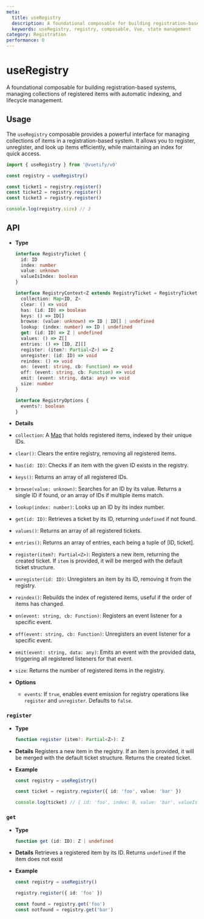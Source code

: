 ```yaml
---
meta:
  title: useRegistry
  description: A foundational composable for building registration-based systems, managing collections of registered items with automatic indexing, and lifecycle management.
  keywords: useRegistry, registry, composable, Vue, state management
category: Registration
performance: 0
---
```


<script setup>
  import Mermaid from '@/components/Mermaid.vue'
</script>

# useRegistry

A foundational composable for building registration-based systems, managing collections of registered items with automatic indexing, and lifecycle management.

## Usage

The `useRegistry` composable provides a powerful interface for managing collections of items in a registration-based system. It allows you to register, unregister, and look up items efficiently, while maintaining an index for quick access.

```ts
import { useRegistry } from '@vuetify/v0'

const registry = useRegistry()

const ticket1 = registry.register()
const ticket2 = registry.register()
const ticket3 = registry.register()

console.log(registry.size) // 3
```

## API

- **Type**

  ```ts
  interface RegistryTicket {
    id: ID
    index: number
    value: unknown
    valueIsIndex: boolean
  }

  interface RegistryContext<Z extends RegistryTicket = RegistryTicket> {
    collection: Map<ID, Z>
    clear: () => void
    has: (id: ID) => boolean
    keys: () => ID[]
    browse: (value: unknown) => ID | ID[] | undefined
    lookup: (index: number) => ID | undefined
    get: (id: ID) => Z | undefined
    values: () => Z[]
    entries: () => [ID, Z][]
    register: (item?: Partial<Z>) => Z
    unregister: (id: ID) => void
    reindex: () => void
    on: (event: string, cb: Function) => void
    off: (event: string, cb: Function) => void
    emit: (event: string, data: any) => void
    size: number
  }

  interface RegistryOptions {
    events?: boolean
  }
  ```
- **Details**

- `collection`: A [Map](https://developer.mozilla.org/en-US/docs/Web/JavaScript/Reference/Global_Objects/Map) that holds registered items, indexed by their unique IDs.
- `clear()`: Clears the entire registry, removing all registered items.
- `has(id: ID)`: Checks if an item with the given ID exists in the registry.
- `keys()`: Returns an array of all registered IDs.
- `browse(value: unknown)`: Searches for an ID by its value. Returns a single ID if found, or an array of IDs if multiple items match.
- `lookup(index: number)`: Looks up an ID by its index number.
- `get(id: ID)`: Retrieves a ticket by its ID, returning `undefined` if not found.
- `values()`: Returns an array of all registered tickets.
- `entries()`: Returns an array of entries, each being a tuple of [ID, ticket].
- `register(item?: Partial<Z>)`: Registers a new item, returning the created ticket. If `item` is provided, it will be merged with the default ticket structure.
- `unregister(id: ID)`: Unregisters an item by its ID, removing it from the registry.
- `reindex()`: Rebuilds the index of registered items, useful if the order of items has changed.
- `on(event: string, cb: Function)`: Registers an event listener for a specific event.
- `off(event: string, cb: Function)`: Unregisters an event listener for a specific event.
- `emit(event: string, data: any)`: Emits an event with the provided data, triggering all registered listeners for that event.
- `size`: Returns the number of registered items in the registry.

- **Options**

  - `events`: If `true`, enables event emission for registry operations like `register` and `unregister`. Defaults to `false`.

### `register`

- **Type**
  ```ts
  function register (item?: Partial<Z>): Z
  ```

- **Details**
  Registers a new item in the registry. If an item is provided, it will be merged with the default ticket structure. Returns the created ticket.

- **Example**
  ```ts
  const registry = useRegistry()

  const ticket = registry.register({ id: 'foo', value: 'bar' })

  console.log(ticket) // { id: 'foo', index: 0, value: 'bar', valueIsIndex: false }
  ```

### `get`

- **Type**
  ```ts
  function get (id: ID): Z | undefined
  ```

- **Details**
  Retrieves a registered item by its ID. Returns `undefined` if the item does not exist

- **Example**
  ```ts
  const registry = useRegistry()

  registry.register({ id: 'foo' })

  const found = registry.get('foo')
  const notfound = registry.get('bar')
  ```
